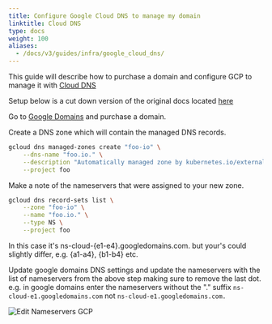 ```yaml
---
title: Configure Google Cloud DNS to manage my domain
linktitle: Cloud DNS
type: docs
weight: 100
aliases:
  - /docs/v3/guides/infra/google_cloud_dns/
---
```


This guide will describe how to purchase a domain and configure GCP to manage it with [Cloud DNS](https://cloud.google.com/dns)


Setup below is a cut down version of the original docs located [here](https://github.com/kubernetes-sigs/external-dns/blob/master/docs/tutorials/gke.md#gke-node-scopes)

Go to [Google Domains](https://domains.google.com/registrar) and purchase a domain.

Create a DNS zone which will contain the managed DNS records.

```bash
gcloud dns managed-zones create "foo-io" \
    --dns-name "foo.io." \
    --description "Automatically managed zone by kubernetes.io/external-dns" \
    --project foo
```

Make a note of the nameservers that were assigned to your new zone.
```bash
gcloud dns record-sets list \
    --zone "foo-io" \
    --name "foo.io." \
    --type NS \
    --project foo
```

In this case it's ns-cloud-{e1-e4}.googledomains.com. but your's could slightly differ, e.g. {a1-a4}, {b1-b4} etc.

Update google domains DNS settings and update the nameservers with the list of nameservers from the above step making sure to remove the last dot.
e.g. in google domains enter the nameservers without the "." suffix
`ns-cloud-e1.googledomains.com`
not
`ns-cloud-e1.googledomains.com.`

![Edit Nameservers GCP](/images/v3/google_domains.png)